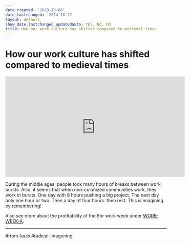 ```yaml
---
date_created: '2023-10-08'
date_lastchanged: '2024-10-27'
layout: default
show_date_lastchanged_updatedauto: YES, NO, NO
title: How our work culture has shifted compared to medieval times
---
```


# How our work culture has shifted compared to medieval times 

<iframe width="560" height="315" src="https://www.youtube.com/embed/hvk_XylEmLo?si=1xcuX3r1rFLpR-9_" title="YouTube video player" frameborder="0" allow="accelerometer; autoplay; clipboard-write; encrypted-media; gyroscope; picture-in-picture; web-share" referrerpolicy="strict-origin-when-cross-origin" allowfullscreen></iframe>


During the middle ages, people took many hours of breaks between work bursts. Also, it seems that when non-colonized communities work, they work in bursts. One day with 8 hours pushing a big project. The next day only one hour or two. Then a day of four hours. then rest. This is imagining by remembering!

Also see more about the profitability of the 8hr work week under [WORK-WEEK-A](WORK-WEEK-A.md).

_______

#from-louis #radical-imagening
